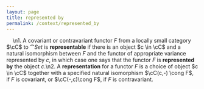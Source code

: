 ```yaml
---
layout: page
title: represented by
permalink: /context/represented_by
---
```

$\quad$\n1. A covariant or contravariant functor $F$ from a locally small category $\cC$ to $\cat{Set}$ is **representable** if there is an object $c \in \cC$ and a natural isomorphism between $F$  and the functor of appropriate variance represented by $c$, in which case one says that the functor $F$ is **represented by** the object $c$.\n2. A **representation** for a functor $F$ is a choice of object $c \in \cC$ together with a specified natural isomorphism $\cC(c,-) \cong F$, if $F$ is covariant, or $\cC(-,c)\cong F$, if $F$ is contravariant.

